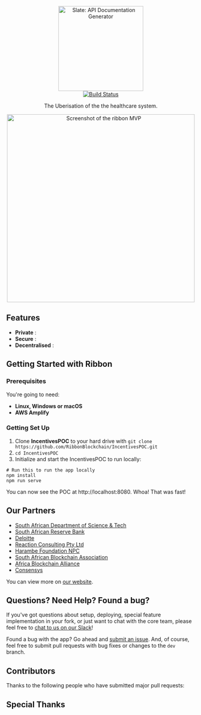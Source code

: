 <p align="center">
  <img src="http://www.ribbonblockchain.com/wp-content/uploads/2019/02/Logo-3-uai-720x257.png" alt="Slate: API Documentation Generator" width="226">
  <br>
  <a href="https://travis-ci.org/lord/slate"><img src="https://travis-ci.org/lord/slate.svg?branch=master" alt="Build Status"></a>
</p>

<p align="center">The Uberisation of the the healthcare system.</p>

<p align="center"><img src="https://i.ibb.co/gR8LhX2/Screenshot-at-May-13-16-22-02.png" width=500 alt="Screenshot of the ribbon MVP "></p>

Features
------------

* **Private** :
* **Secure** :
* **Decentralised** :

Getting Started with Ribbon
------------------------------

### Prerequisites

You're going to need:

 - **Linux, Windows or macOS** 
 - **AWS Amplify**

### Getting Set Up

1. Clone **IncentivesPOC** to your hard drive with                                                                                                           `git clone https://github.com/RibbonBlockchain/IncentivesPOC.git`
2. `cd IncentivesPOC `
3. Initialize and start the IncentivesPOC to run locally:

```shell
# Run this to run the app locally
npm install
npm run serve
```

You can now see the POC at http://localhost:8080. Whoa! That was fast!


Our Partners
---------------------------------

* [South African Department of Science & Tech](https://www.dst.gov.za/)
* [South African Reserve Bank](https://www.resbank.co.za/Pages/default.aspx)
* [Deloitte](https://www2.deloitte.com/us/en.html)
* [Reaction Consulting Pty Ltd](http://re-action.co.za/)
* [Harambe Foundation NPC](https://harambeefoundation.org/)
* [South African Blockchain Association](https://www.blockchain.org.za)
* [Africa Blockchain Alliance](https://afriblockchain.org)
* [Consensys](https://consensys.net)

You can view more on [our website](http://www.ribbonblockchain.com/).

Questions? Need Help? Found a bug?
--------------------

If you've got questions about setup, deploying, special feature implementation in your fork, or just want to chat with the core team, please feel free to [chat to us on our Slack](https://join.slack.com/t/ribbonblockchain/shared_invite/enQtNjMzNTIzMjk2Njc3LTRiYWYxOTkwMWNjMmYwZjQ3ZDhjZTZlMDVmY2RlYTlhMTY0ZTljZjAxMjI3NTVlOWNlMGE4N2UzMjY3MGI5NWU)!

Found a bug with the app? Go ahead and [submit an issue](https://github.com/RibbonBlockchain/IncentivesPOC/issues/new ). And, of course, feel free to submit pull requests with bug fixes or changes to the `dev` branch.

Contributors
--------------------

Thanks to the following people who have submitted major pull requests:


Special Thanks
--------------------
